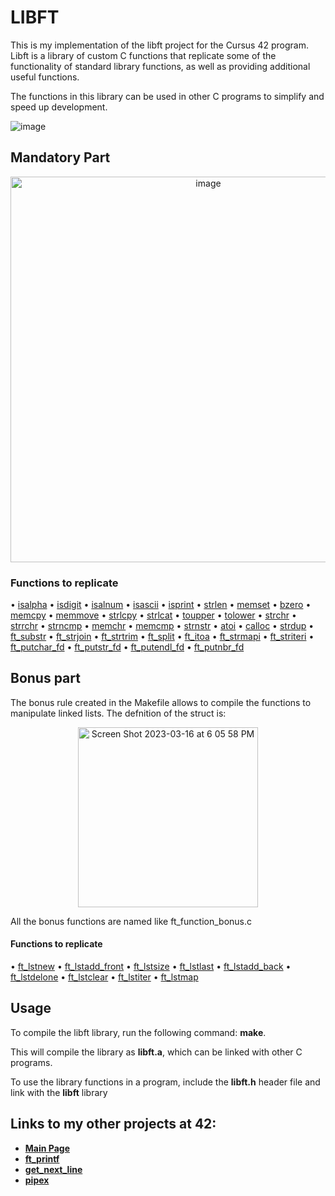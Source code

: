 # LIBFT

This is my implementation of the libft project for the Cursus 42 program. Libft is a library of custom C functions that replicate some of the functionality of standard library functions, as well as providing additional useful functions.

The functions in this library can be used in other C programs to simplify and speed up development.

![image](https://user-images.githubusercontent.com/113030191/225895352-884ab699-f5d9-45fb-924e-eb3c271760d9.png)

## Mandatory Part

<p align="center">
<img width="617" alt="image" src="https://user-images.githubusercontent.com/113030191/225895640-d3876e39-78a0-42ee-8857-874a29c9e53e.png">
</p>

### Functions to replicate
• [isalpha](./ft_isalpha.c)
• [isdigit](./ft_isdigit.c)
• [isalnum](./ft_isalnum.c)
• [isascii](./ft_isascii.c)
• [isprint](./ft_isprint.c)
• [strlen](./ft_strlen.c)
• [memset](./ft_memset.c)
• [bzero](./ft_bzero.c)
• [memcpy](./ft_memcpy.c)
• [memmove](./ft_memmove.c)
• [strlcpy](./ft_strlcpy.c)
• [strlcat](./ft_strlcat.c)
• [toupper](./ft_toupper.c)
• [tolower](./ft_tolower.c)
• [strchr](./ft_strchr.c)
• [strrchr](./ft_strrchr.c)
• [strncmp](./ft_strncmp.c)
• [memchr](./ft_memchr.c)
• [memcmp](./ft_memcmp.c)
• [strnstr](./ft_strnstr.c)
• [atoi](./ft_atoi.c)
• [calloc](./ft_calloc.c)
• [strdup](./ft_strdup.c)
• [ft_substr](./ft_substr.c)
• [ft_strjoin](./ft_strjoin.c)
• [ft_strtrim](./ft_strtrim.c)
• [ft_split](./ft_split.c)
• [ft_itoa](./ft_itoa.c)
• [ft_strmapi](./ft_strmapi.c)
• [ft_striteri](./ft_striteri.c)
• [ft_putchar_fd](./ft_putchar_fd.c)
• [ft_putstr_fd](./ft_putstr_fd.c)
• [ft_putendl_fd](./ft_putendl_fd.c)
• [ft_putnbr_fd](./ft_putnbr_fd.c)

## Bonus part

The bonus rule created in the Makefile allows to compile the functions to manipulate linked lists.
The defnition of the struct is:

<p align="center">
  <img width="288" alt="Screen Shot 2023-03-16 at 6 05 58 PM" src="https://user-images.githubusercontent.com/113030191/225902966-4adb0d5c-7bcd-4609-adde-ed30c621a2ca.png">
</p>

All the bonus functions are named like ft_function_bonus.c

#### Functions to replicate

• [ft_lstnew](./ft_lstnew_bonus.c)
• [ft_lstadd_front](./ft_lstadd_front_bonus.c)
• [ft_lstsize](./ft_lstsize_bonus.c)
• [ft_lstlast](./ft_lstlast_bonus.c)
• [ft_lstadd_back](./ft_lstadd_back_bonus.c)
• [ft_lstdelone](./ft_lstdelone_bonus.c)
• [ft_lstclear](./ft_lstclear_bonus.c)
• [ft_lstiter](./ft_lstiter_bonus.c)
• [ft_lstmap](./ft_lstmap_bonus.c)

## Usage

To compile the libft library, run the following command: **make**.

This will compile the library as **libft.a**, which can be linked with other C programs.

To use the library functions in a program, include the **libft.h** header file and link with the **libft** library

## Links to my other projects at 42:

- **[Main Page](/README.md)**
- **[ft_printf](/ft_printf)**
- **[get_next_line](/get_next_line)**
- **[pipex](/pipex)**

